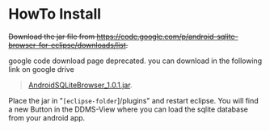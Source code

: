 # HowTo Install #

~~Download the jar file from https://code.google.com/p/android-sqlite-browser-for-eclipse/downloads/list.~~

google code download page deprecated. you can download in the following link on google drive
> [AndroidSQLiteBrowser\_1.0.1.jar](https://drive.google.com/uc?export=download&id=0B62RQ5qnJbU1cHNLaVRIVnZCd2M).

Place the jar in "`[eclipse-folder`]/plugins" and restart eclipse.
You will find a new Button in the DDMS-View where you can load the sqlite database from your android app.